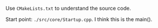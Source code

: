 Use `CMakeLists.txt` to understand the source code.

Start point: `./src/core/Startup.cpp`. I think this is the main().
